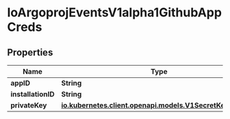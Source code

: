 

# IoArgoprojEventsV1alpha1GithubAppCreds


## Properties

Name | Type | Description | Notes
------------ | ------------- | ------------- | -------------
**appID** | **String** |  |  [optional]
**installationID** | **String** |  |  [optional]
**privateKey** | [**io.kubernetes.client.openapi.models.V1SecretKeySelector**](io.kubernetes.client.openapi.models.V1SecretKeySelector.md) |  |  [optional]



